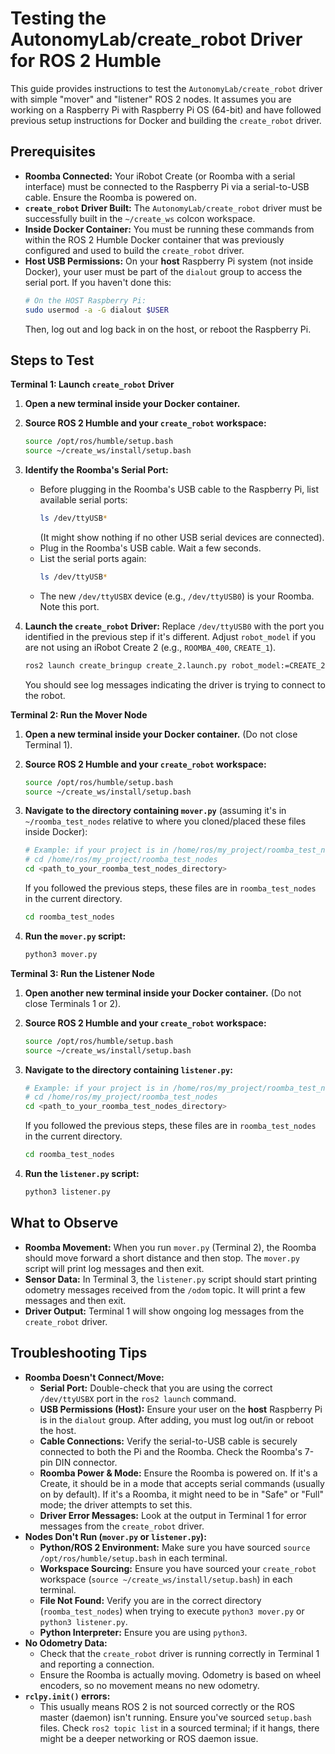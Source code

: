 # Testing the AutonomyLab/create_robot Driver for ROS 2 Humble

This guide provides instructions to test the `AutonomyLab/create_robot` driver with simple "mover" and "listener" ROS 2 nodes. It assumes you are working on a Raspberry Pi with Raspberry Pi OS (64-bit) and have followed previous setup instructions for Docker and building the `create_robot` driver.

## Prerequisites

*   **Roomba Connected:** Your iRobot Create (or Roomba with a serial interface) must be connected to the Raspberry Pi via a serial-to-USB cable. Ensure the Roomba is powered on.
*   **`create_robot` Driver Built:** The `AutonomyLab/create_robot` driver must be successfully built in the `~/create_ws` colcon workspace.
*   **Inside Docker Container:** You must be running these commands from within the ROS 2 Humble Docker container that was previously configured and used to build the `create_robot` driver.
*   **Host USB Permissions:** On your **host** Raspberry Pi system (not inside Docker), your user must be part of the `dialout` group to access the serial port. If you haven't done this:
    ```bash
    # On the HOST Raspberry Pi:
    sudo usermod -a -G dialout $USER 
    ```
    Then, log out and log back in on the host, or reboot the Raspberry Pi.

## Steps to Test

**Terminal 1: Launch `create_robot` Driver**

1.  **Open a new terminal inside your Docker container.**

2.  **Source ROS 2 Humble and your `create_robot` workspace:**
    ```bash
    source /opt/ros/humble/setup.bash
    source ~/create_ws/install/setup.bash
    ```

3.  **Identify the Roomba's Serial Port:**
    *   Before plugging in the Roomba's USB cable to the Raspberry Pi, list available serial ports:
        ```bash
        ls /dev/ttyUSB*
        ```
        (It might show nothing if no other USB serial devices are connected).
    *   Plug in the Roomba's USB cable. Wait a few seconds.
    *   List the serial ports again:
        ```bash
        ls /dev/ttyUSB*
        ```
    *   The new `/dev/ttyUSBX` device (e.g., `/dev/ttyUSB0`) is your Roomba. Note this port.

4.  **Launch the `create_robot` Driver:**
    Replace `/dev/ttyUSB0` with the port you identified in the previous step if it's different. Adjust `robot_model` if you are not using an iRobot Create 2 (e.g., `ROOMBA_400`, `CREATE_1`).
    ```bash
    ros2 launch create_bringup create_2.launch.py robot_model:=CREATE_2 dev:=/dev/ttyUSB0
    ```
    You should see log messages indicating the driver is trying to connect to the robot.

**Terminal 2: Run the Mover Node**

1.  **Open a new terminal inside your Docker container.** (Do not close Terminal 1).

2.  **Source ROS 2 Humble and your `create_robot` workspace:**
    ```bash
    source /opt/ros/humble/setup.bash
    source ~/create_ws/install/setup.bash
    ```

3.  **Navigate to the directory containing `mover.py`** (assuming it's in `~/roomba_test_nodes` relative to where you cloned/placed these files inside Docker):
    ```bash
    # Example: if your project is in /home/ros/my_project/roomba_test_nodes
    # cd /home/ros/my_project/roomba_test_nodes 
    cd <path_to_your_roomba_test_nodes_directory> 
    ```
    If you followed the previous steps, these files are in `roomba_test_nodes` in the current directory.
    ```bash
    cd roomba_test_nodes 
    ```


4.  **Run the `mover.py` script:**
    ```bash
    python3 mover.py
    ```

**Terminal 3: Run the Listener Node**

1.  **Open another new terminal inside your Docker container.** (Do not close Terminals 1 or 2).

2.  **Source ROS 2 Humble and your `create_robot` workspace:**
    ```bash
    source /opt/ros/humble/setup.bash
    source ~/create_ws/install/setup.bash
    ```

3.  **Navigate to the directory containing `listener.py`:**
    ```bash
    # Example: if your project is in /home/ros/my_project/roomba_test_nodes
    # cd /home/ros/my_project/roomba_test_nodes
    cd <path_to_your_roomba_test_nodes_directory>
    ```
    If you followed the previous steps, these files are in `roomba_test_nodes` in the current directory.
     ```bash
    cd roomba_test_nodes
    ```

4.  **Run the `listener.py` script:**
    ```bash
    python3 listener.py
    ```

## What to Observe

*   **Roomba Movement:** When you run `mover.py` (Terminal 2), the Roomba should move forward a short distance and then stop. The `mover.py` script will print log messages and then exit.
*   **Sensor Data:** In Terminal 3, the `listener.py` script should start printing odometry messages received from the `/odom` topic. It will print a few messages and then exit.
*   **Driver Output:** Terminal 1 will show ongoing log messages from the `create_robot` driver.

## Troubleshooting Tips

*   **Roomba Doesn't Connect/Move:**
    *   **Serial Port:** Double-check that you are using the correct `/dev/ttyUSBX` port in the `ros2 launch` command.
    *   **USB Permissions (Host):** Ensure your user on the **host** Raspberry Pi is in the `dialout` group. After adding, you must log out/in or reboot the host.
    *   **Cable Connections:** Verify the serial-to-USB cable is securely connected to both the Pi and the Roomba. Check the Roomba's 7-pin DIN connector.
    *   **Roomba Power & Mode:** Ensure the Roomba is powered on. If it's a Create, it should be in a mode that accepts serial commands (usually on by default). If it's a Roomba, it might need to be in "Safe" or "Full" mode; the driver attempts to set this.
    *   **Driver Error Messages:** Look at the output in Terminal 1 for error messages from the `create_robot` driver.
*   **Nodes Don't Run (`mover.py` or `listener.py`):**
    *   **Python/ROS 2 Environment:** Make sure you have sourced `source /opt/ros/humble/setup.bash` in each terminal.
    *   **Workspace Sourcing:** Ensure you have sourced your `create_robot` workspace (`source ~/create_ws/install/setup.bash`) in each terminal.
    *   **File Not Found:** Verify you are in the correct directory (`roomba_test_nodes`) when trying to execute `python3 mover.py` or `python3 listener.py`.
    *   **Python Interpreter:** Ensure you are using `python3`.
*   **No Odometry Data:**
    *   Check that the `create_robot` driver is running correctly in Terminal 1 and reporting a connection.
    *   Ensure the Roomba is actually moving. Odometry is based on wheel encoders, so no movement means no new odometry.
*   **`rclpy.init()` errors:**
    *   This usually means ROS 2 is not sourced correctly or the ROS master (daemon) isn't running. Ensure you've sourced `setup.bash` files. Check `ros2 topic list` in a sourced terminal; if it hangs, there might be a deeper networking or ROS daemon issue.
```
